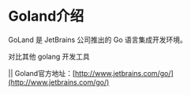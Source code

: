 # Goland介绍

GoLand 是 JetBrains 公司推出的 Go 语言集成开发环境。

对比其他 golang 开发工具

||
Goland官方地址：[http://www.jetbrains.com/go/](http://www.jetbrains.com/go/)
